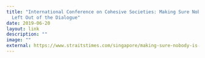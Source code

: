 ```yaml
---
title: "International Conference on Cohesive Societies: Making Sure Nobody is
  Left Out of the Dialogue"
date: 2019-06-20
layout: link
description: ""
image: ""
external: https://www.straitstimes.com/singapore/making-sure-nobody-is-left-out-of-the-dialogue
---
```

